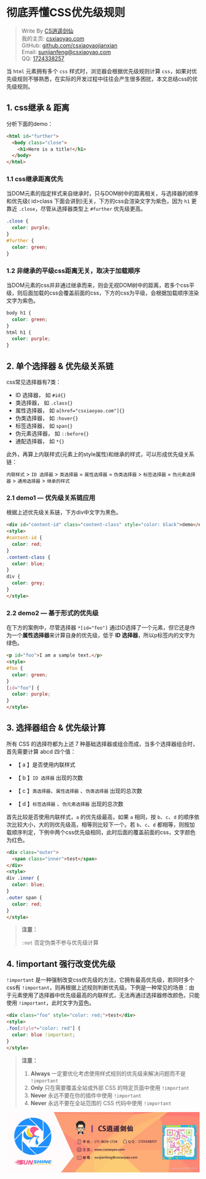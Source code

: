 # 彻底弄懂CSS优先级规则

> Write By [CS逍遥剑仙](http://home.ustc.edu.cn/~cssjf/)   
> 我的主页: [csxiaoyao.com](https://csxiaoyao.com)   
> GitHub: [github.com/csxiaoyaojianxian](https://github.com/csxiaoyaojianxian)   
> Email: [sunjianfeng@csxiaoyao.com](mailto:sunjianfeng@csxiaoyao.com)  
> QQ: [1724338257](http://wpa.qq.com/msgrd?uin=1724338257&site=qq&menu=yes)

当 `html` 元素拥有多个 `css` 样式时，浏览器会根据优先级规则计算 `css`，如果对优先级规则不够熟悉，在实际的开发过程中往往会产生很多困扰，本文总结css的优先级规则。

## 1. css继承 & 距离

分析下面的demo：

```html
<html id="further">
  <body class="close">
    <h1>Here is a title!</h1>
  </body>
</html>
```

### 1.1 css继承距离优先

当DOM元素的指定样式来自继承时，只与DOM树中的距离相关，与选择器的顺序和优先级( id>class 下面会讲到)无关，下方的css会渲染文字为紫色，因为 `h1` 更靠近 `.close`，尽管从选择器类型上 `#further` 优先级更高。

```css
.close {
  color: purple;
}
#further {
  color: green;
}
```

### 1.2 非继承的平级css距离无关，取决于加载顺序

当DOM元素的css并非通过继承而来，则会无视DOM树中的距离，若多个css平级，则后面加载的css会覆盖前面的css，下方的css为平级，会根据加载顺序渲染文字为紫色。

```Css
body h1 {
  color: green;
}
html h1 {
  color: purple;
}
```

## 2. 单个选择器 & 优先级关系链

css常见选择器有7类：

- ID 选择器， 如 `#id{}`
- 类选择器， 如 `.class{}`
- 属性选择器， 如 `a[href="csxiaoyao.com"]{}`
- 伪类选择器， 如 `:hover{}`
- 标签选择器， 如 `span{}`
- 伪元素选择器， 如 `::before{}`
- 通配选择器， 如 `*{}`

此外，再算上内联样式(元素上的style属性)和继承的样式，可以形成优先级关系链：

`内联样式` > `ID 选择器` > `类选择器` = `属性选择器` = `伪类选择器` > `标签选择器` = `伪元素选择器` > `通用选择器` > `继承的样式`

### 2.1 demo1 — 优先级关系链应用

根据上述优先级关系链，下方div中文字为黑色。

```html
<div id="content-id" class="content-class" style="color: black">demo</div>
<style>
#content-id {
  color: red;
}
.content-class {
  color: blue;
}
div {
  color: grey;
}
</style>
```

### 2.2 demo2 — 基于形式的优先级

在下方的案例中，尽管选择器 `*[id="foo"]` 通过ID选择了一个元素，但它还是作为一个**属性选择器**来计算自身的优先级，低于 **ID 选择器**，所以p标签内的文字为绿色。

```html
<p id="foo">I am a sample text.</p>
<style>
#foo {
  color: green;
}
[id="foo"] {
  color: purple;
}
</style>
```

## 3. 选择器组合 & 优先级计算

所有 CSS 的选择符都为上述 7 种基础选择器或组合而成，当多个选择器组合时，首先需要计算 abcd 四个值：

+ 【 a 】是否使用内联样式

+ 【 b 】`ID 选择器` 出现的次数

+ 【 c 】`类选择器`、`属性选择器` 、`伪类选择器` 出现的总次数

+ 【 d 】`标签选择器` 、`伪元素选择器` 出现的总次数

首先比较是否使用内联样式，`a` 的优先级最高，如果 `a` 相同，按 `b`、`c`、`d` 的顺序依次比较大小，大的则优先级高，相等则比较下一个。若  `b`、`c`、`d`  都相等，则按加载顺序判定，下例中两个css优先级相同，此时后面的覆盖前面的css，文字颜色为红色。

```html
<div class="outer">
  <span class="inner">test</span>
</div>
<style>
div .inner {
  color: blue;
}
.outer span {
  color: red;
}
</style>
```

> **注意：**
>
> `:not` 否定伪类不参与优先级计算

## 4. !important 强行改变优先级

`!important` 是一种强制改变css优先级的方法，它拥有最高优先级，若同时多个css有 `!important`，则再根据上述规则判断优先级。下例是一种常见的场景：由于元素使用了选择器中优先级最高的内联样式，无法再通过选择器修改颜色，只能使用 `!important`，此时文字为蓝色。

```html
<div class="foo" style="color: red;">test</div>
<style>
.foo[style*="color: red"] {
  color: blue !important;
}
</style>
```

> **注意：**
>
> 1. **Always** 一定要优化考虑使用样式规则的优先级来解决问题而不是 `!important`
> 2. **Only** 只在需要覆盖全站或外部 CSS 的特定页面中使用 `!important`
> 3. **Never** 永远不要在你的插件中使用 `!important`
> 4. **Never** 永远不要在全站范围的 CSS 代码中使用 `!important`

![sign](https://raw.githubusercontent.com/csxiaoyaojianxian/ImageHosting/master/img/sign.jpg)